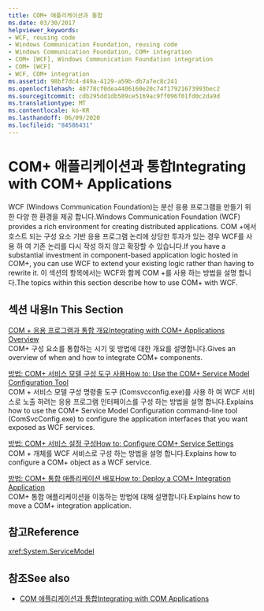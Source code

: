 ```yaml
---
title: COM+ 애플리케이션과 통합
ms.date: 03/30/2017
helpviewer_keywords:
- WCF, reusing code
- Windows Communication Foundation, reusing code
- Windows Communication Foundation, COM+ integration
- COM+ [WCF], Windows Communication Foundation integration
- COM+ [WCF]
- WCF, COM+ integration
ms.assetid: 98bf7dc4-d49a-4129-a59b-db7a7ec8c241
ms.openlocfilehash: 40778cf0dea4406160e20c74f17921673993bec2
ms.sourcegitcommit: cdb295dd1db589ce5169ac9ff096f01fd0c2da9d
ms.translationtype: MT
ms.contentlocale: ko-KR
ms.lasthandoff: 06/09/2020
ms.locfileid: "84586431"
---
```

# <a name="integrating-with-com-applications"></a><span data-ttu-id="8632a-102">COM+ 애플리케이션과 통합</span><span class="sxs-lookup"><span data-stu-id="8632a-102">Integrating with COM+ Applications</span></span>
<span data-ttu-id="8632a-103">WCF (Windows Communication Foundation)는 분산 응용 프로그램을 만들기 위한 다양 한 환경을 제공 합니다.</span><span class="sxs-lookup"><span data-stu-id="8632a-103">Windows Communication Foundation (WCF) provides a rich environment for creating distributed applications.</span></span> <span data-ttu-id="8632a-104">COM +에서 호스트 되는 구성 요소 기반 응용 프로그램 논리에 상당한 투자가 있는 경우 WCF를 사용 하 여 기존 논리를 다시 작성 하지 않고 확장할 수 있습니다.</span><span class="sxs-lookup"><span data-stu-id="8632a-104">If you have a substantial investment in component-based application logic hosted in COM+, you can use WCF to extend your existing logic rather than having to rewrite it.</span></span> <span data-ttu-id="8632a-105">이 섹션의 항목에서는 WCF와 함께 COM +를 사용 하는 방법을 설명 합니다.</span><span class="sxs-lookup"><span data-stu-id="8632a-105">The topics within this section describe how to use COM+ with WCF.</span></span>  
  
## <a name="in-this-section"></a><span data-ttu-id="8632a-106">섹션 내용</span><span class="sxs-lookup"><span data-stu-id="8632a-106">In This Section</span></span>  
 [<span data-ttu-id="8632a-107">COM + 응용 프로그램과 통합 개요</span><span class="sxs-lookup"><span data-stu-id="8632a-107">Integrating with COM+ Applications Overview</span></span>](integrating-with-com-plus-applications-overview.md)  
 <span data-ttu-id="8632a-108">COM+ 구성 요소를 통합하는 시기 및 방법에 대한 개요를 설명합니다.</span><span class="sxs-lookup"><span data-stu-id="8632a-108">Gives an overview of when and how to integrate COM+ components.</span></span>  
  
 [<span data-ttu-id="8632a-109">방법: COM+ 서비스 모델 구성 도구 사용</span><span class="sxs-lookup"><span data-stu-id="8632a-109">How to: Use the COM+ Service Model Configuration Tool</span></span>](how-to-use-the-com-service-model-configuration-tool.md)  
 <span data-ttu-id="8632a-110">COM + 서비스 모델 구성 명령줄 도구 (Comsvcconfig.exe)를 사용 하 여 WCF 서비스로 노출 하려는 응용 프로그램 인터페이스를 구성 하는 방법을 설명 합니다.</span><span class="sxs-lookup"><span data-stu-id="8632a-110">Explains how to use the COM+ Service Model Configuration command-line tool (ComSvcConfig.exe) to configure the application interfaces that you want exposed as WCF services.</span></span>  
  
 [<span data-ttu-id="8632a-111">방법: COM+ 서비스 설정 구성</span><span class="sxs-lookup"><span data-stu-id="8632a-111">How to: Configure COM+ Service Settings</span></span>](how-to-configure-com-service-settings.md)  
 <span data-ttu-id="8632a-112">COM + 개체를 WCF 서비스로 구성 하는 방법을 설명 합니다.</span><span class="sxs-lookup"><span data-stu-id="8632a-112">Explains how to configure a COM+ object as a WCF service.</span></span>  
  
 [<span data-ttu-id="8632a-113">방법: COM+ 통합 애플리케이션 배포</span><span class="sxs-lookup"><span data-stu-id="8632a-113">How to: Deploy a COM+ Integration Application</span></span>](how-to-deploy-a-com-integration-application.md)  
 <span data-ttu-id="8632a-114">COM+ 통합 애플리케이션을 이동하는 방법에 대해 설명합니다.</span><span class="sxs-lookup"><span data-stu-id="8632a-114">Explains how to move a COM+ integration application.</span></span>  
  
## <a name="reference"></a><span data-ttu-id="8632a-115">참고</span><span class="sxs-lookup"><span data-stu-id="8632a-115">Reference</span></span>  
 <xref:System.ServiceModel>  
  
## <a name="see-also"></a><span data-ttu-id="8632a-116">참조</span><span class="sxs-lookup"><span data-stu-id="8632a-116">See also</span></span>

- [<span data-ttu-id="8632a-117">COM 애플리케이션과 통합</span><span class="sxs-lookup"><span data-stu-id="8632a-117">Integrating with COM Applications</span></span>](integrating-with-com-applications.md)
